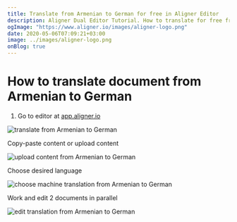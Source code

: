 ```yaml
---
title: Translate from Armenian to German for free in Aligner Editor
description: Aligner Dual Editor Tutorial. How to translate for free from Armenian to German. Aligner is multilingual document management platform. 
ogImage: "https://www.aligner.io/images/aligner-logo.png"
date: 2020-05-06T07:09:21+03:00
image: ../images/aligner-logo.png
onBlog: true
---
```


# How to translate document from Armenian to German

1. Go to editor at [app.aligner.io](https://app.aligner.io "Aligner App web page")

![translate from Armenian to German](../aligner-blank-editor.png "translate from Armenian to German")

Copy-paste content or upload content

![upload content from Armenian to German](../aligner-uploaded-document.png "upload content from Armenian to German")

Choose desired language

![choose machine translation from Armenian to German](../aligner-language-dropdown.png "choose machine translation from Armenian to German")

Work and edit 2 documents in parallel

![edit translation from Armenian to German](../aligner-double-sitded-editor.png "edit translation from Armenian to German")


